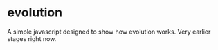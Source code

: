 evolution
=========

A simple javascript designed to show how evolution works. Very earlier stages right now.
